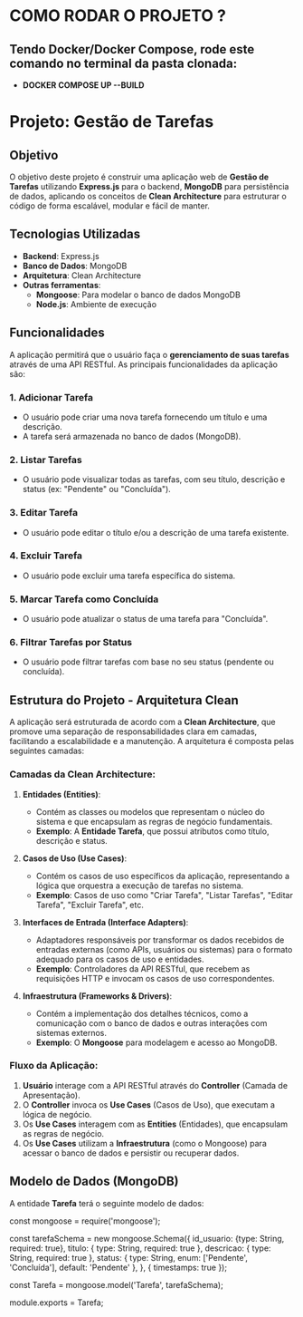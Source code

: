 
# **COMO RODAR O PROJETO ?**
## **Tendo Docker/Docker Compose, rode este comando no terminal da pasta clonada:**
- **DOCKER COMPOSE UP --BUILD**
  
# **Projeto: Gestão de Tarefas**

## **Objetivo**
O objetivo deste projeto é construir uma aplicação web de **Gestão de Tarefas** utilizando **Express.js** para o backend, **MongoDB** para persistência de dados, aplicando os conceitos de **Clean Architecture** para estruturar o código de forma escalável, modular e fácil de manter.

## **Tecnologias Utilizadas**
- **Backend**: Express.js
- **Banco de Dados**: MongoDB
- **Arquitetura**: Clean Architecture
- **Outras ferramentas**:
  - **Mongoose**: Para modelar o banco de dados MongoDB
  - **Node.js**: Ambiente de execução

## **Funcionalidades**

A aplicação permitirá que o usuário faça o **gerenciamento de suas tarefas** através de uma API RESTful. As principais funcionalidades da aplicação são:

### 1. **Adicionar Tarefa**
- O usuário pode criar uma nova tarefa fornecendo um título e uma descrição.
- A tarefa será armazenada no banco de dados (MongoDB).

### 2. **Listar Tarefas**
- O usuário pode visualizar todas as tarefas, com seu título, descrição e status (ex: "Pendente" ou "Concluída").

### 3. **Editar Tarefa**
- O usuário pode editar o título e/ou a descrição de uma tarefa existente.

### 4. **Excluir Tarefa**
- O usuário pode excluir uma tarefa específica do sistema.

### 5. **Marcar Tarefa como Concluída**
- O usuário pode atualizar o status de uma tarefa para "Concluída".

### 6. **Filtrar Tarefas por Status**
- O usuário pode filtrar tarefas com base no seu status (pendente ou concluída).

## **Estrutura do Projeto - Arquitetura Clean**

A aplicação será estruturada de acordo com a **Clean Architecture**, que promove uma separação de responsabilidades clara em camadas, facilitando a escalabilidade e a manutenção. A arquitetura é composta pelas seguintes camadas:

### **Camadas da Clean Architecture**:

1. **Entidades (Entities)**:
   - Contém as classes ou modelos que representam o núcleo do sistema e que encapsulam as regras de negócio fundamentais.
   - **Exemplo**: A **Entidade Tarefa**, que possui atributos como título, descrição e status.

2. **Casos de Uso (Use Cases)**:
   - Contém os casos de uso específicos da aplicação, representando a lógica que orquestra a execução de tarefas no sistema.
   - **Exemplo**: Casos de uso como "Criar Tarefa", "Listar Tarefas", "Editar Tarefa", "Excluir Tarefa", etc.

3. **Interfaces de Entrada (Interface Adapters)**:
   - Adaptadores responsáveis por transformar os dados recebidos de entradas externas (como APIs, usuários ou sistemas) para o formato adequado para os casos de uso e entidades.
   - **Exemplo**: Controladores da API RESTful, que recebem as requisições HTTP e invocam os casos de uso correspondentes.

4. **Infraestrutura (Frameworks & Drivers)**:
   - Contém a implementação dos detalhes técnicos, como a comunicação com o banco de dados e outras interações com sistemas externos.
   - **Exemplo**: O **Mongoose** para modelagem e acesso ao MongoDB.

### **Fluxo da Aplicação:**
1. **Usuário** interage com a API RESTful através do **Controller** (Camada de Apresentação).
2. O **Controller** invoca os **Use Cases** (Casos de Uso), que executam a lógica de negócio.
3. Os **Use Cases** interagem com as **Entities** (Entidades), que encapsulam as regras de negócio.
4. Os **Use Cases** utilizam a **Infraestrutura** (como o Mongoose) para acessar o banco de dados e persistir ou recuperar dados.

## **Modelo de Dados (MongoDB)**

A entidade **Tarefa** terá o seguinte modelo de dados:


const mongoose = require('mongoose');

const tarefaSchema = new mongoose.Schema({
  id_usuario: {type: String, required: true},
  titulo: { type: String, required: true },
  descricao: { type: String, required: true },
  status: { type: String, enum: ['Pendente', 'Concluída'], default: 'Pendente' },
}, { timestamps: true });

const Tarefa = mongoose.model('Tarefa', tarefaSchema);

module.exports = Tarefa;

